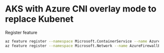 # AKS with Azure CNI overlay mode to replace Kubenet


Register feature

```bash
az feature register --namespace Microsoft.ContainerService --name AzureOverlayPreview
az feature register --namespace Microsoft.Network --name AzureFirewallBasic
```